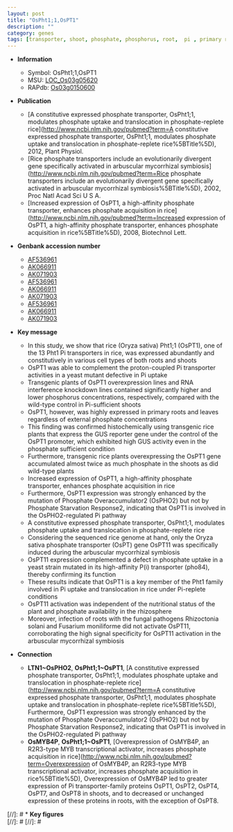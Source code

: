```yaml
---
layout: post
title: "OsPht1;1,OsPT1"
description: ""
category: genes
tags: [transporter, shoot, phosphate, phosphorus, root,  pi , primary root]
---
```


* **Information**  
    + Symbol: OsPht1;1,OsPT1  
    + MSU: [LOC_Os03g05620](http://rice.plantbiology.msu.edu/cgi-bin/ORF_infopage.cgi?orf=LOC_Os03g05620)  
    + RAPdb: [Os03g0150600](http://rapdb.dna.affrc.go.jp/viewer/gbrowse_details/irgsp1?name=Os03g0150600)  

* **Publication**  
    + [A constitutive expressed phosphate transporter, OsPht1;1, modulates phosphate uptake and translocation in phosphate-replete rice](http://www.ncbi.nlm.nih.gov/pubmed?term=A constitutive expressed phosphate transporter, OsPht1;1, modulates phosphate uptake and translocation in phosphate-replete rice%5BTitle%5D), 2012, Plant Physiol.
    + [Rice phosphate transporters include an evolutionarily divergent gene specifically activated in arbuscular mycorrhizal symbiosis](http://www.ncbi.nlm.nih.gov/pubmed?term=Rice phosphate transporters include an evolutionarily divergent gene specifically activated in arbuscular mycorrhizal symbiosis%5BTitle%5D), 2002, Proc Natl Acad Sci U S A.
    + [Increased expression of OsPT1, a high-affinity phosphate transporter, enhances phosphate acquisition in rice](http://www.ncbi.nlm.nih.gov/pubmed?term=Increased expression of OsPT1, a high-affinity phosphate transporter, enhances phosphate acquisition in rice%5BTitle%5D), 2008, Biotechnol Lett.

* **Genbank accession number**  
    + [AF536961](http://www.ncbi.nlm.nih.gov/nuccore/AF536961)
    + [AK066911](http://www.ncbi.nlm.nih.gov/nuccore/AK066911)
    + [AK071903](http://www.ncbi.nlm.nih.gov/nuccore/AK071903)
    + [AF536961](http://www.ncbi.nlm.nih.gov/nuccore/AF536961)
    + [AK066911](http://www.ncbi.nlm.nih.gov/nuccore/AK066911)
    + [AK071903](http://www.ncbi.nlm.nih.gov/nuccore/AK071903)
    + [AF536961](http://www.ncbi.nlm.nih.gov/nuccore/AF536961)
    + [AK066911](http://www.ncbi.nlm.nih.gov/nuccore/AK066911)
    + [AK071903](http://www.ncbi.nlm.nih.gov/nuccore/AK071903)

* **Key message**  
    + In this study, we show that rice (Oryza sativa) Pht1;1 (OsPT1), one of the 13 Pht1 Pi transporters in rice, was expressed abundantly and constitutively in various cell types of both roots and shoots
    + OsPT1 was able to complement the proton-coupled Pi transporter activities in a yeast mutant defective in Pi uptake
    + Transgenic plants of OsPT1 overexpression lines and RNA interference knockdown lines contained significantly higher and lower phosphorus concentrations, respectively, compared with the wild-type control in Pi-sufficient shoots
    + OsPT1, however, was highly expressed in primary roots and leaves regardless of external phosphate concentrations
    + This finding was confirmed histochemically using transgenic rice plants that express the GUS reporter gene under the control of the OsPT1 promoter, which exhibited high GUS activity even in the phosphate sufficient condition
    + Furthermore, transgenic rice plants overexpressing the OsPT1 gene accumulated almost twice as much phosphate in the shoots as did wild-type plants
    + Increased expression of OsPT1, a high-affinity phosphate transporter, enhances phosphate acquisition in rice
    + Furthermore, OsPT1 expression was strongly enhanced by the mutation of Phosphate Overaccumulator2 (OsPHO2) but not by Phosphate Starvation Response2, indicating that OsPT1 is involved in the OsPHO2-regulated Pi pathway
    + A constitutive expressed phosphate transporter, OsPht1;1, modulates phosphate uptake and translocation in phosphate-replete rice
    + Considering the sequenced rice genome at hand, only the Oryza sativa phosphate transporter (OsPT) gene OsPT11 was specifically induced during the arbuscular mycorrhizal symbiosis
    + OsPT11 expression complemented a defect in phosphate uptake in a yeast strain mutated in its high-affinity P(i) transporter (pho84), thereby confirming its function
    + These results indicate that OsPT1 is a key member of the Pht1 family involved in Pi uptake and translocation in rice under Pi-replete conditions
    + OsPT11 activation was independent of the nutritional status of the plant and phosphate availability in the rhizosphere
    + Moreover, infection of roots with the fungal pathogens Rhizoctonia solani and Fusarium moniliforme did not activate OsPT11, corroborating the high signal specificity for OsPT11 activation in the arbuscular mycorrhizal symbiosis

* **Connection**  
    + __LTN1~OsPHO2__, __OsPht1;1~OsPT1__, [A constitutive expressed phosphate transporter, OsPht1;1, modulates phosphate uptake and translocation in phosphate-replete rice](http://www.ncbi.nlm.nih.gov/pubmed?term=A constitutive expressed phosphate transporter, OsPht1;1, modulates phosphate uptake and translocation in phosphate-replete rice%5BTitle%5D), Furthermore, OsPT1 expression was strongly enhanced by the mutation of Phosphate Overaccumulator2 (OsPHO2) but not by Phosphate Starvation Response2, indicating that OsPT1 is involved in the OsPHO2-regulated Pi pathway
    + __OsMYB4P__, __OsPht1;1~OsPT1__, [Overexpression of OsMYB4P, an R2R3-type MYB transcriptional activator, increases phosphate acquisition in rice](http://www.ncbi.nlm.nih.gov/pubmed?term=Overexpression of OsMYB4P, an R2R3-type MYB transcriptional activator, increases phosphate acquisition in rice%5BTitle%5D), Overexpression of OsMYB4P led to greater expression of Pi transporter-family proteins OsPT1, OsPT2, OsPT4, OsPT7, and OsPT8 in shoots, and to decreased or unchanged expression of these proteins in roots, with the exception of OsPT8.

[//]: # * **Key figures**  
[//]: # 
[//]: # 
